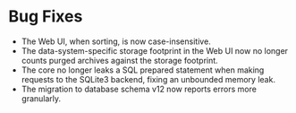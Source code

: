 # Bug Fixes

* The Web UI, when sorting, is now case-insensitive.
* The data-system-specific storage footprint in the Web UI now no longer
  counts purged archives against the storage footprint.
* The core no longer leaks a SQL prepared statement when making requests
  to the SQLite3 backend, fixing an unbounded memory leak.
* The migration to database schema v12 now reports errors more granularly.
